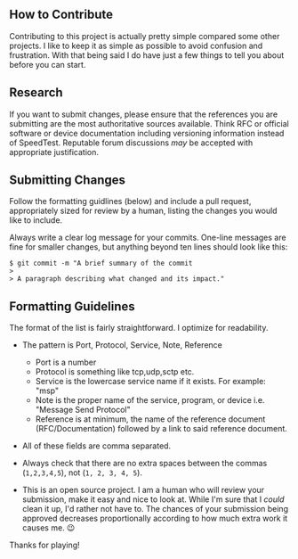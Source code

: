 ## How to Contribute

Contributing to this project is actually pretty simple compared some other projects. I like to keep it as simple as possible to avoid confusion and frustration. With that being said I do have just a few things to tell you about before you can start.

## Research

If you want to submit changes, please ensure that the references you are submitting are the most authoritative sources available.  Think RFC or official software or device documentation including versioning information instead of SpeedTest. Reputable forum discussions *may* be accepted with appropriate justification.

## Submitting Changes

Follow the formatting guidlines (below) and include a pull request, appropriately sized for review by a human, listing the changes you would like to include. 

Always write a clear log message for your commits.  One-line messages are fine for smaller changes, but anything beyond ten lines should look like this:

```
$ git commit -m "A brief summary of the commit
> 
> A paragraph describing what changed and its impact."
```

## Formatting Guidelines

The format of the list is fairly straightforward. I optimize for readability.

* The pattern is Port, Protocol, Service, Note, Reference 
	* Port is a number
	* Protocol is something like tcp,udp,sctp etc.
	* Service is the lowercase service name if it exists. For example: "msp"
	* Note is the proper name of the service, program, or device i.e. "Message Send Protocol"
	* Reference is at minimum, the name of the reference document (RFC/Documentation) followed by a link to said reference document.

* All of these fields are comma separated. 
* Always check that there are no extra spaces between the commas (`1,2,3,4,5`), not (`1, 2, 3, 4, 5`).
* This is an open source project. I am a human who will review your submission, make it easy and nice to look at. While I'm sure that I *could* clean it up, I'd rather not have to. The chances of your submission being approved decreases proportionally according to how much extra work it causes me. :wink: 

Thanks for playing!
